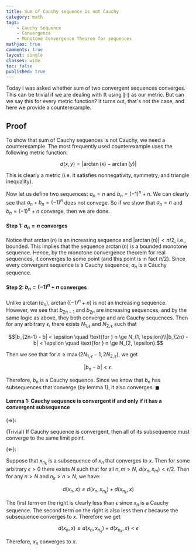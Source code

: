```yaml
---
title: Sum of Cauchy sequence is not Cauchy
category: math
tags: 
    - Cauchy Sequence
    - Convergence
    - Monotone Convergence Theorem for sequences
mathjax: true
comments: true
layout: single
classes: wide
toc: false
published: true
---
```




Today I was asked whether sum of two convergent sequences converges. This can be trivial if we are dealing with $\mathbb{R}$ using $\|\cdot\|$ as our metric. But can we say this for every metric function? It turns out, that's not the case, and here we provide a counterexample. 

## Proof
To show that sum of Cauchy sequences is not Cauchy, we need a counterexample. The most frequently used counterexample uses the following metric function:

$$d(x,y) = | \arctan(x) - \arctan(y)|$$

This is clearly a metric (i.e. it satisfies nonnegativity, symmetry, and triangle inequality).  

Now let us define two sequences: $a_n = n$ and $b_n = (-1)^n + n$. We can clearly see that $a_n + b_n = (-1)^n$ does not convege. So if we show that $a_n = n$ and $b_n = (-1)^n + n$ converge, then we are done.  

#### Step 1: $a_n = n$ converges  
Notice that $\arctan(n)$ is an increasing sequence and $|\arctan(n)| < \pi/2$, i.e., bounded. This implies that the sequence $\arctan(n)$ is a bounded monotone sequence. Hence, by the monotone convergence theorem for real sequences, it converges to some point (and this point is in fact $\pi /2$). Since every convergent sequence is a Cauchy sequence, $a_n$ is a Cauchy sequence. 

#### Step 2: $b_n = (-1)^n + n$ converges 
Unlike $\arctan(a_n)$, $\arctan((-1)^n + n)$ is not an increasing sequence. However, we see that $b_{2n-1}$ and $b_{2n}$ are increasing sequences, and by the same logic as above, they both converge and are Cauchy sequences. Then for any arbitrary $\epsilon$, there exists $N_{1, \epsilon}$ and $N_{2, \epsilon}$ such that 

$$|b_{2n-1} - b| < \epsilon \quad \text{for } n \ge N_{1, \epsilon}\\|b_{2n} - b| < \epsilon \quad \text{for } n \ge N_{2, \epsilon}.$$

Then we see that for $n \ge \max(2N_{1, \epsilon} - 1, 2 N_{2, \epsilon})$, we get 

$$|b_n - b| < \epsilon.$$

Therefore, $b_n$ is a Cauchy sequence. Since we know that $b_n$ has subsequences that converge (by lemma 1), it also converges. $\blacksquare$


#### Lemma 1: Cauchy sequence is convergent if and only if it has a convergent subsequence

($\Rightarrow$): 

(Trivial) If Cauchy sequence is convergent, then all of its subsequence must converge to the same limit point. 

($\Leftarrow$): 

Suppose that $x_{n_k}$ is a subsequence of $x_n$ that converges to $x$. Then for some arbitrary $\epsilon > 0$ there exists $N$ such that for all $n, m > N$, $d(x_n, x_m) < \epsilon / 2$. Then for any $n > N$ and $n_k > n > N$, we have:

$$ d(x_n, x) \le d(x_n, x_{n_k}) + d(x_{n_k}, x) $$

The first term on the right is clearly less than $\epsilon$ since $x_n$ is a Cauchy sequence. The second term on the right is also less then $\epsilon$ because the subsequence converges to $x$. Therefore we get  

$$ d(x_n, x) \le d(x_n, x_{n_k}) + d(x_{n_k}, x) < \epsilon$$

Therefore, $x_n$ converges to $x$. 
